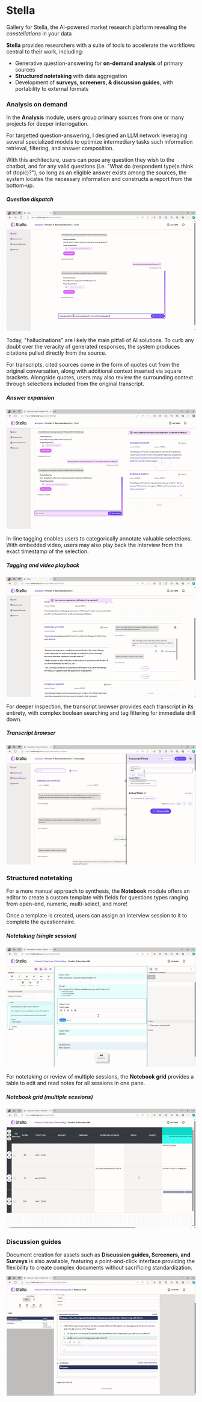 # Stella
Gallery for Stella, the AI-powered market research platform revealing the *constellations* in your data 

**Stella** provides researchers with a suite of tools to accelerate the workflows central to their work, including:

- Generative question-answering for **on-demand analysis** of primary sources
- **Structured notetaking** with data aggregation
- Development of **surveys, screeners, & discussion guides**, with portability to external formats

### Analysis on demand

In the **Analysis** module, users group primary sources from one or many projects for deeper interrogation.

For targetted question-answering, I designed an LLM network leveraging several specialized models to optimize intermediary tasks such information retrieval, filtering, and answer composition.

With this architecture, users can pose any question they wish to the chatbot, and for any valid questions (i.e. "What do (respondent type)s think of (topic)?"), so long as an eligible answer exists among the sources, the system locates the necessary information and constructs a report from the bottom-up.

##### Question dispatch
![Question dispatch](/gallery/QuestionDispatch.gif "Question dispatch")

Today, "hallucinations" are likely the main pitfall of AI solutions. To curb any doubt over the veracity of generated responses, the system produces citations pulled directly from the source.

For transcripts, cited sources come in the form of quotes cut from the original conversation, along with additional context inserted via square brackets. Alongside quotes, users may also review the surrounding context through selections included from the original transcript.

##### Answer expansion
![Respondent answer expansion](/gallery/RespondentAnswerExpansion.gif "Respondent answer expansion")

In-line tagging enables users to categorically annotate valuable selections. With embedded video, users may also play back the interview from the exact timestamp of the selection.  

##### Tagging and video playback
![Tagging and video playback](/gallery/TaggingAndVideoPlayback.gif "Tagging and video playback")

For deeper inspection, the transcript browser provides each transcript in its entirety, with complex boolean searching and tag filtering for immediate drill down.

##### Transcript browser
![Searching and tagging](/gallery/SearchingAndTagging.gif "Searching and tagging")

### Structured notetaking

For a more manual approach to synthesis, the **Notebook** module offers an editor to create a custom template with fields for questions types ranging from open-end, numeric, multi-select, and more!

Once a template is created, users can assign an interview session to it to complete the questionnaire.

##### Notetaking (single session)
![Notetaking](/gallery/Notetaking.gif "Notetaking")

For notetaking or review of multiple sessions, the **Notebook grid** provides a table to edit and read notes for all sessions in one pane.

##### Notebook grid (multiple sessions)
![Notebook grid](/gallery/NotebookGrid.gif "Notebook grid")

### Discussion guides

Document creation for assets such as **Discussion guides, Screeners, and Surveys** is also available, featuring a point-and-click interface providing the flexibility to create complex documents without sacrificing standardization.

![Discussion guide editor](/gallery/DiscussionGuideEditor.gif "Discussion guide editor")

